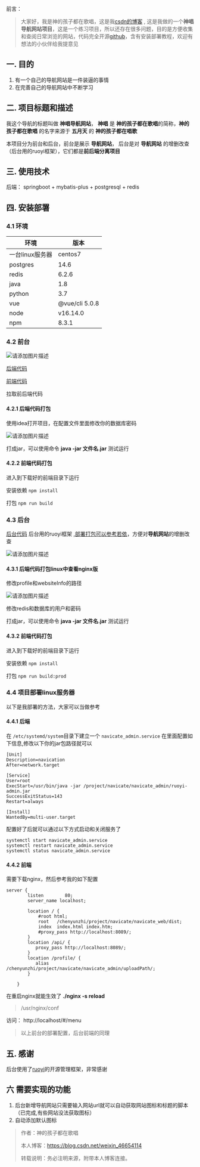 前言： 

> 大家好，我是神的孩子都在歌唱，这是我[csdn的博客](chenyunzhi.blog.csdn.net) ,
> 这是我做的一个**神唱导航网站项目**，这是一个练习项目，所以还存在很多问题，目的是方便收集和查阅日常浏览的网站，代码完全开源[github](https://github.com/Rodma1/cyz_navication)，含有安装部署教程，欢迎有想法的小伙伴给我提意见



## 一. 目的

1. 有一个自己的导航网站是一件装逼的事情
2. 在完善自己的导航网站中不断学习

## 二. 项目标题和描述

我这个导航的标题叫做   **神唱导航网站**， **神唱**   是   **神的孩子都在歌唱**的简称，**神的孩子都在歌唱**  的名字来源于   **五月天**  的   **神的孩子都在唱歌**



本项目分为前台和后台，前台是展示  **导航网站**， 后台是对  **导航网站** 的增删改查（后台用的ruoyi框架），它们都是**前后端分离项目**

## 三. 使用技术

后端： springboot + mybatis-plus  + postgresql + redis 



## 四. 安装部署

### 4.1 环境



| 环境            | 版本           |
| --------------- | -------------- |
| 一台linux服务器 | centos7        |
| postgres        | 14.6           |
| redis           | 6.2.6          |
| java            | 1.8            |
| python          | 3.7            |
| vue             | @vue/cli 5.0.8 |
| node            | v16.14.0       |
| npm             | 8.3.1          |



### 4.2 前台


![请添加图片描述](https://i-blog.csdnimg.cn/direct/425784cbc6f04355a4a4ea87dc01979c.png)




[后端代码](https://github.com/Rodma1/cyz_navication/tree/navication_v1.0.0)

[前端代码](https://github.com/Rodma1/cyz_navication/tree/navication_ui_v1.0.0)

拉取前后端代码

#### 4.2.1 后端代码打包

使用idea打开项目，在配置文件里面修改你的数据库密码

![请添加图片描述](https://i-blog.csdnimg.cn/direct/1a01c4150bb6461fb7e55fbc2ce455e2.png)




打成jar，可以使用命令   **java -jar 文件名.jar**  测试运行

#### 4.2.2 前端代码打包

进入到下载好的前端目录下运行

安装依赖
`npm install`

打包  `npm run build`

### 4.3 后台
[后台代码](https://github.com/Rodma1/cyz_navication/tree/navication_admin_v1.0.0)
后台用的ruoyi框架 ,[部署打包可以参考若依](http://doc.ruoyi.vip)，方便对**导航网站**的增删改查

![请添加图片描述](https://i-blog.csdnimg.cn/direct/02f6b9229c2f454dae237c8ad9f81b6c.png)




#### 4.3.1 后端代码打包linux中查看nginx版

修改profile和websiteInfo的路径

![请添加图片描述](https://i-blog.csdnimg.cn/direct/1eb2575e007647be956a3f2e3d2a928f.png)


修改redis和数据库的用户和密码

打成jar，可以使用命令   **java -jar 文件名.jar**  测试运行



#### 4.3.2 前端代码打包

进入到下载好的前端目录下运行

安装依赖
`npm install`

打包  `npm run build:prod`

### 4.4 项目部署linux服务器

以下是我部署的方法，大家可以当做参考

#### 4.4.1 后端



在 `/etc/systemd/system`目录下建立一个 `navicate_admin.service` 在里面配置如下信息,修改以下你的jar包路径就可以

```shell
[Unit]
Description=navication
After=network.target

[Service]
User=root
ExecStart=/usr/bin/java -jar /project/navicate/navicate_admin/ruoyi-admin.jar
SuccessExitStatus=143
Restart=always

[Install]
WantedBy=multi-user.target
```

配置好了后就可以通过以下方式启动和关闭服务了

```shell
systemctl start navicate_admin.service
systemctl restart navicate_admin.service
systemctl status navicate_admin.service
```



#### 4.4.2 前端

需要下载nginx，然后参考我的如下配置

```shell
server {
        listen        80;
        server_name localhost;

        location / {
            #root html;
            root   /chenyunzhi/project/navicate/navicate_web/dist;
            index  index.html index.htm;
            #proxy_pass http://localhost:8089/;
        }
        location /api/ {
           proxy_pass http://localhost:8089/;
        }
        location /profile/ {
           alias   /chenyunzhi/project/navicate/navicate_admin/uploadPath/;
        }

    }

```



在重启nginx就能生效了  **./nginx -s reload**



> /usr/nginx/conf

访问： http://localhost/#/menu



> 以上前台的部署配置，后台前端的同理

## 五. 感谢



后台使用了[ruoyi](https://gitee.com/y_project/RuoYi)的开源管理框架，非常感谢



## 六  需要实现的功能

1. 后台新增导航网站只需要输入网站url就可以自动获取网站图标和标题的脚本（已完成,有些网站没法获取图标）
2. 自动添加默认图标  

> 作者：神的孩子都在歌唱
>
> 本人博客：https://blog.csdn.net/weixin_46654114
>
> 转载说明：务必注明来源，附带本人博客连接。
